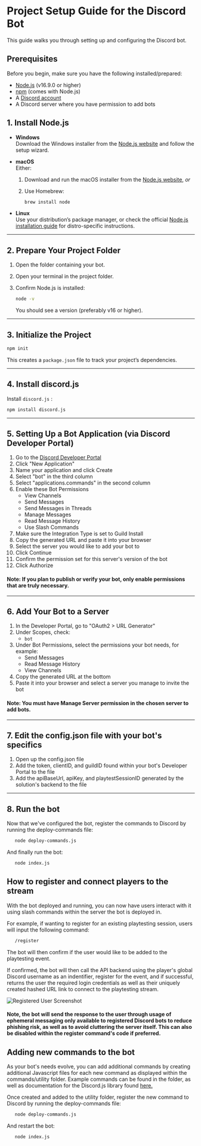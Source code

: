 
# Project Setup Guide for the Discord Bot

This guide walks you through setting up and configuring the Discord bot.

## Prerequisites

Before you begin, make sure you have the following installed/prepared:

- [Node.js](https://nodejs.org/) (v16.9.0 or higher)
- [npm](https://www.npmjs.com/) (comes with Node.js)
- A [Discord account](https://discord.com/)
- A Discord server where you have permission to add bots

## 1. Install Node.js

- **Windows**  
  Download the Windows installer from the [Node.js website](https://nodejs.org/) and follow the setup wizard.

- **macOS**  
  Either:  
  1. Download and run the macOS installer from the [Node.js website](https://nodejs.org/), _or_  
  2. Use Homebrew:

     ```sh
     brew install node
     ```

- **Linux**  
  Use your distribution’s package manager, or check the official [Node.js installation guide](https://nodejs.org/en/download/package-manager/) for distro-specific instructions.  

---
## 2. Prepare Your Project Folder

1. Open the folder containing  your bot.

2. Open your terminal in the project folder.

3. Confirm Node.js is installed:

   ```sh
   node -v
   ```

   You should see a version (preferably v16 or higher).

---

## 3. Initialize the Project

```sh
npm init
```



This creates a `package.json` file to track your project’s dependencies.

---

## 4. Install discord.js

Install `discord.js` :

```sh
npm install discord.js

```
---
## 5. Setting Up a Bot Application (via Discord Developer Portal)

1. Go to the [Discord Developer Portal](https://discord.com/developers/applications)
2. Click "New Application"
3. Name your application and click Create
4. Select "bot" in the third column
5. Select "applications.commands" in the second column
6. Enable these Bot Permissions
   - View Channels
   - Send Messages
   - Send Messages in Threads
   - Manage Messages
   - Read Message History
   - Use Slash Commands
7. Make sure the Integration Type is set to Guild Install
8. Copy the generated URL and paste it into your browser
9. Select the server you would like to add your bot to
10. Click Continue
11. Confirm the permission set for this server's version of the bot
12. Click Authorize

#### Note: If you plan to publish or verify your bot, only enable permissions that are truly necessary.

---

## 6. Add Your Bot to a Server
1. In the Developer Portal, go to "OAuth2 > URL Generator"
2. Under Scopes, check:
   - `bot`
3. Under Bot Permissions, select the permissions your bot needs, for example:
   - Send Messages
   - Read Message History
   - View Channels
4. Copy the generated URL at the bottom
5. Paste it into your browser and select a server you manage to invite the bot

#### Note: You must have Manage Server permission in the chosen server to add bots.
---
## 7. Edit the config.json file with your bot's specifics
1. Open up the config.json file
2. Add the token, clientID, and guildID found within your bot's Developer Portal to the file
3. Add the apiBaseUrl, apiKey, and playtestSessionID generated by the solution's backend to the file
---

## 8. Run the bot
Now that we've configured the bot, register the commands to Discord by running the deploy-commands file:
```sh
   node deploy-commands.js
   ```
And finally run the bot:
```sh
   node index.js
   ```

## How to register and connect players to the stream
With the bot deployed and running, you can now have users interact with it using slash commands within the server the bot is deployed in.

For example, if wanting to register for an existing playtesting session, users will input the following command:
```sh
   /register
   ```
 
 The bot will then confirm if the user would like to be added to the playtesting event.

If confirmed, the bot will then call the API backend using the player's global Discord username as an indentifier, register for the event, and if successful, returns the user the required login credentials as well as their uniquely created hashed URL link to connect to the playtesting stream.


![Registered User Screenshot](/../ModifyingBotReadme/source/bot/discordBot_registered_ss_clean.png?raw=true "Registered User Screenshot")


#### Note, the bot will send the response to the user through usage of ephemeral messaging only available to registered Discord bots to reduce phishing risk, as well as to avoid cluttering the server itself. This can also be disabled within the register command's code if preferred.

## Adding new commands to the bot
As your bot's needs evolve, you can add additional commands by creating additional Javascript files for each new command as displayed within the commands/utility folder. Example commands can be found in the folder, as well as documentation for the Discord.js library found [here.](https://discord.js.org/docs/packages/discord.js/14.21.0) 

Once created and added to the utility folder, register the new command to Discord by running the deploy-commands file:
```sh
   node deploy-commands.js
   ```

And restart the bot: 
```sh
   node index.js
   ```
